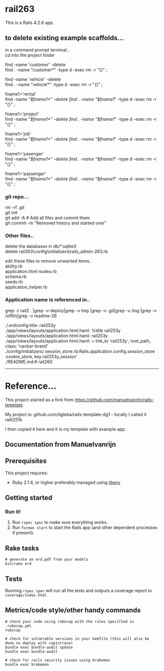 # rail263

This is a Rails 4.2.6 app.

## to delete existing example scaffolds...

in a command prompt terminal..  
cd into the project folder  

find  -name '*customer*' -delete  
find . -name "customer*" -type d -exec rm -r "{}" \;  

find  -name '*vehicle*' -delete  
find . -name "vehicle*" -type d -exec rm -r "{}" \;  


fname1='rental'  
find  -name "*$fname1*" -delete  
find . -name "$fname1*" -type d -exec rm -r "{}" \;  

fname1='project'  
find  -name "*$fname1*" -delete  
find . -name "$fname1*" -type d -exec rm -r "{}" \;  

fname1='job'  
find  -name "*$fname1*" -delete  
find . -name "$fname1*" -type d -exec rm -r "{}" \;  

fname1='pasenger'  
find  -name "*$fname1*" -delete  
find . -name "$fname1*" -type d -exec rm -r "{}" \;  

 
fname1='passenger'  
find  -name "*$fname1*" -delete  
find . -name "$fname1*" -type d -exec rm -r "{}" \;  

### git repo...

rm -rf .git  
git init  
git add -A  # Add all files and commit them  
git commit -m "Removed history and started over"  

###  Other files..
delete the databases in db/*.sqlite3  
delete rail263\config\initializers\rails_admin-263.rb

edit these files to remove unwanted items..  
ability.rb      
application.html
routes.rb        
schema.rb       
seeds.rb        
application_helper.rb


### Application name is referenced in..


grep -r rail2 . |grep -v deploy|grep -v tmp |grep -v .git|grep -v /log |grep -v /offlin|grep -v readme-26  

./.erdconfig:title: rail253y   
./app/views/layouts/application.html.haml:          %title rail253y  
./app/views/layouts/application.html.haml:            rail253y  
./app/views/layouts/application.html.haml:          = link_to 'rail253y', root_path, class: 'navbar-brand'  
./config/initializers/  session_store.rb:Rails.application.config.session_store :cookie_store, key:rail253y_session'  
./README.md:# rail260  


_____________




# Reference...

This project started as a fork from https://github.com/manuelvanrijn/rails-template. 


My project is:
github.com/dgleba/rails-template-dg1 -  locally I called it railt251b

I then copied it here and it is my template with example app.

## Documentation from Manuelvanrijn


## Prerequisites

This project requires:

* Ruby 2.1.4, or higher preferably managed using [rbenv][]

## Getting started
### Run it!

1. Run `rspec spec` to make sure everything works.
2. Run `forman start` to start the Rails app (and other dependent processes if present).

[rbenv]:https://github.com/sstephenson/rbenv

## Rake tasks

```
# generate an erd.pdf from your models
bin/rake erd
```

## Tests

Running `rspec spec` will run all the tests and outputs a coverage report to `coverage/index.html`

## Metrics/code style/other handy commands

```
# check your code using rubocop with the rules specified in .rubocop.yml
rubocop

# check for vulnerable versions in your Gemfile (this will also be done on deploy with capistrano)
bundle exec bundle-audit update
bundle exec bundle-audit

# check for rails security issues using brakeman
bundle exec brakeman
```


